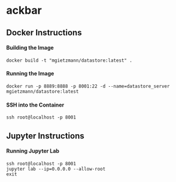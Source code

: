 # ackbar

## Docker Instructions

#### Building the Image
`docker build -t "mgietzmann/datastore:latest" .`

#### Running the Image
`docker run -p 8889:8888 -p 8001:22 -d --name=datastore_server mgietzmann/datastore:latest`

#### SSH into the Container
`ssh root@localhost -p 8001`

## Jupyter Instructions

#### Running Jupyter Lab
```
ssh root@localhost -p 8001
jupyter lab --ip=0.0.0.0 --allow-root
exit
```
